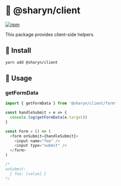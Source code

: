 # 🌹 @sharyn/client

[![npm](https://img.shields.io/npm/v/@sharyn/client.svg)](https://www.npmjs.com/package/@sharyn/client)

This package provides client-side helpers.

## 🌹 Install

```bash
yarn add @sharyn/client
```

## 🌹 Usage

### getFormData

```js
import { getFormData } from '@sharyn/client/form'

const handleSubmit = e => {
  console.log(getFormData(e.target))
}

const Form = () => (
  <form onSubmit={handleSubmit}>
    <input name="foo" />
    <input type="submit" />
  </form>
)

/*
onSubmit:
  { foo: [value] }
*/

```

